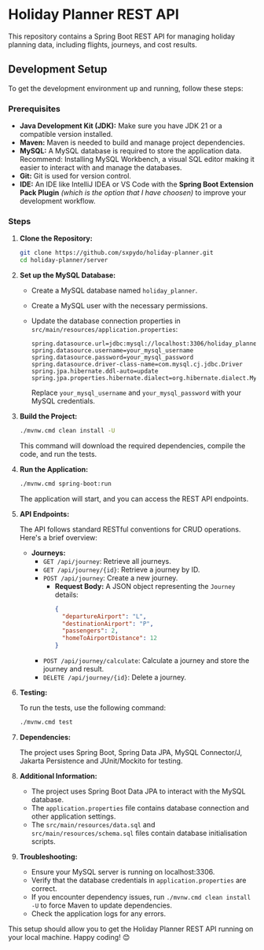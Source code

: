 # Holiday Planner REST API

This repository contains a Spring Boot REST API for managing holiday planning data, including flights, journeys, and cost results.

## Development Setup

To get the development environment up and running, follow these steps:

### Prerequisites

* **Java Development Kit (JDK):** Make sure you have JDK 21 or a compatible version installed.
* **Maven:** Maven is needed to build and manage project dependencies.
* **MySQL:** A MySQL database is required to store the application data. Recommend: Installing MySQL Workbench, a visual SQL editor making it easier to interact with and manage the databases.
* **Git:** Git is used for version control.
* **IDE:** An IDE like IntelliJ IDEA or VS Code with the **Spring Boot Extension Pack Plugin** *(which is the option that I have choosen)* to improve your development workflow.

### Steps

1.  **Clone the Repository:**

    ```bash
    git clone https://github.com/sxpydo/holiday-planner.git
    cd holiday-planner/server
    ```

2.  **Set up the MySQL Database:**

    * Create a MySQL database named `holiday_planner`.
    * Create a MySQL user with the necessary permissions.
    * Update the database connection properties in `src/main/resources/application.properties`:

        ```properties
        spring.datasource.url=jdbc:mysql://localhost:3306/holiday_planner
        spring.datasource.username=your_mysql_username
        spring.datasource.password=your_mysql_password
        spring.datasource.driver-class-name=com.mysql.cj.jdbc.Driver
        spring.jpa.hibernate.ddl-auto=update
        spring.jpa.properties.hibernate.dialect=org.hibernate.dialect.MySQL8Dialect
        ```

        Replace `your_mysql_username` and `your_mysql_password` with your MySQL credentials.

3.  **Build the Project:**

    ```bash
    ./mvnw.cmd clean install -U
    ```

    This command will download the required dependencies, compile the code, and run the tests.

4.  **Run the Application:**

    ```bash
    ./mvnw.cmd spring-boot:run
    ```

    The application will start, and you can access the REST API endpoints.

5.  **API Endpoints:**

    The API follows standard RESTful conventions for CRUD operations. Here's a brief overview:

    * **Journeys:**
        * `GET /api/journey`: Retrieve all journeys.
        * `GET /api/journey/{id}`: Retrieve a journey by ID.
        * `POST /api/journey`: Create a new journey.
            * **Request Body:** A JSON object representing the `Journey` details:
                ```json
                {
                  "departureAirport": "L",
                  "destinationAirport": "P",
                  "passengers": 2,
                  "homeToAirportDistance": 12
                }
                ```
        * `POST /api/journey/calculate`: Calculate a journey and store the journey and result.
        * `DELETE /api/journey/{id}`: Delete a journey.

6.  **Testing:**

    To run the tests, use the following command:

    ```bash
    ./mvnw.cmd test
    ```

7.  **Dependencies:**

    The project uses Spring Boot, Spring Data JPA, MySQL Connector/J, Jakarta Persistence and JUnit/Mockito for testing.

8.  **Additional Information:**

    * The project uses Spring Boot Data JPA to interact with the MySQL database.
    * The `application.properties` file contains database connection and other application settings.
    * The `src/main/resources/data.sql` and `src/main/resources/schema.sql` files contain database initialisation scripts.

9.  **Troubleshooting:**

    * Ensure your MySQL server is running on localhost:3306.
    * Verify that the database credentials in `application.properties` are correct.
    * If you encounter dependency issues, run `./mvnw.cmd clean install -U` to force Maven to update dependencies.
    * Check the application logs for any errors.

This setup should allow you to get the Holiday Planner REST API running on your local machine. Happy coding! 😊
